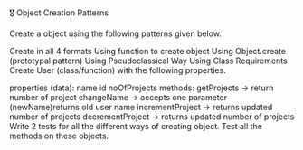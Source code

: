 🎖 Object Creation Patterns

Create a object using the following patterns given below.

Create in all 4 formats
 Using function to create object
 Using Object.create (prototypal pattern)
 Using Pseudoclassical Way
 Using Class
Requirements
Create User (class/function) with the following properties.

 properties (data):
 name
 id
 noOfProjects
 methods:
 getProjects -> return number of project
 changeName -> accepts one parameter (newName)returns old user name
 incrementProject -> returns updated number of projects
 decrementProject -> returns updated number of projects
Write 2 tests for all the different ways of creating object. Test all the methods on these objects.